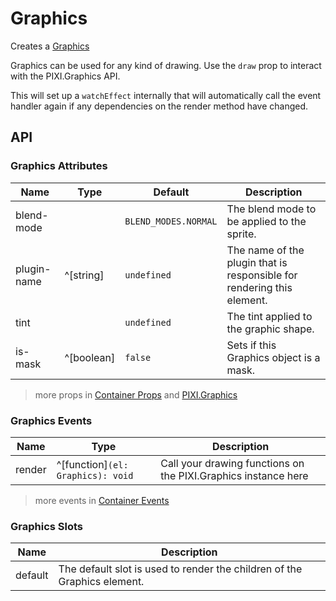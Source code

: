 # Graphics

Creates a [Graphics](https://pixijs.download/release/docs/PIXI.Graphics.html)

Graphics can be used for any kind of drawing. Use the `draw` prop to interact with the PIXI.Graphics API.

This will set up a `watchEffect` internally that will automatically call the event handler again if any dependencies on the render method have changed.

<demo src="./demo/graphics.vue" />

## API

### Graphics Attributes

| Name | Type | Default | Description |
| --- | --- | --- | --- |
| blend-mode | <api-blend-mode /> | `BLEND_MODES.NORMAL` | The blend mode to be applied to the sprite. |
| plugin-name | ^[string] | `undefined` | The name of the plugin that is responsible for rendering this element. |
| tint | <api-color /> | `undefined` | The tint applied to the graphic shape. |
| is-mask | ^[boolean] | `false` | Sets if this Graphics object is a mask. |

> more props in [Container Props](/guide/elements/container#container-props) and [PIXI.Graphics](https://pixijs.download/release/docs/PIXI.Graphics.html)

### Graphics Events

| Name | Type | Description |
| --- | --- | --- |
| render | ^[function]`(el: Graphics): void` | Call your drawing functions on the PIXI.Graphics instance here |

> more events in [Container Events](/guide/elements/container#container-events)

### Graphics Slots

| Name | Description |
| --- | --- |
| default | The default slot is used to render the children of the Graphics element. |